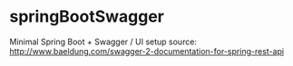 # springBootSwagger

Minimal Spring Boot + Swagger / UI setup
source: http://www.baeldung.com/swagger-2-documentation-for-spring-rest-api
